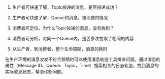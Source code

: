1. 生产者可快速了解，Topic投递的消息，是否投递成功？

2. 生产者可快速了解，Queue的消息，被消费的情况

3. 消费者可定位，为什么Topic投递的消息，没有收到？

4. 消费者可分析，对同一个Queue内，是否多次拉取了相同的内容

5. 从生产者，到消费者，整个生命周期，消息的耗时
     
在生产环境的消息收发不符合预期时可以使用消息轨迹工具排查问题。通过消息的属性（Message ID、Queue、Topic，Time）搜索相关的日志轨迹，找到消息的实际收发状态，帮助诊断问题。
